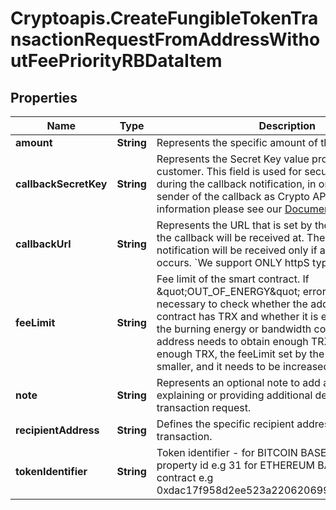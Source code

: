 # Cryptoapis.CreateFungibleTokenTransactionRequestFromAddressWithoutFeePriorityRBDataItem

## Properties

Name | Type | Description | Notes
------------ | ------------- | ------------- | -------------
**amount** | **String** | Represents the specific amount of the transaction. | 
**callbackSecretKey** | **String** | Represents the Secret Key value provided by the customer. This field is used for security purposes during the callback notification, in order to prove the sender of the callback as Crypto APIs. For more information please see our [Documentation](https://developers.cryptoapis.io/technical-documentation/general-information/callbacks#callback-security). | [optional] 
**callbackUrl** | **String** | Represents the URL that is set by the customer where the callback will be received at. The callback notification will be received only if and when the event occurs. &#x60;We support ONLY httpS type of protocol&#x60;. | [optional] 
**feeLimit** | **String** | Fee limit of the smart contract. If \&quot;OUT_OF_ENERGY\&quot; error appears - It is necessary to check whether the address of the calling contract has TRX and whether it is enough to pay for the burning energy or bandwidth cost, otherwise the address needs to obtain enough TRX. If there is enough TRX, the feeLimit set by the transaction is smaller, and it needs to be increased. | 
**note** | **String** | Represents an optional note to add a free text in, explaining or providing additional detail on the transaction request. | [optional] 
**recipientAddress** | **String** | Defines the specific recipient address for the transaction. | 
**tokenIdentifier** | **String** | Token identifier - for BITCOIN BASED should be property id e.g 31 for ETHEREUM BASED shoud be contract e.g 0xdac17f958d2ee523a2206206994597c13d831ec7 | 


